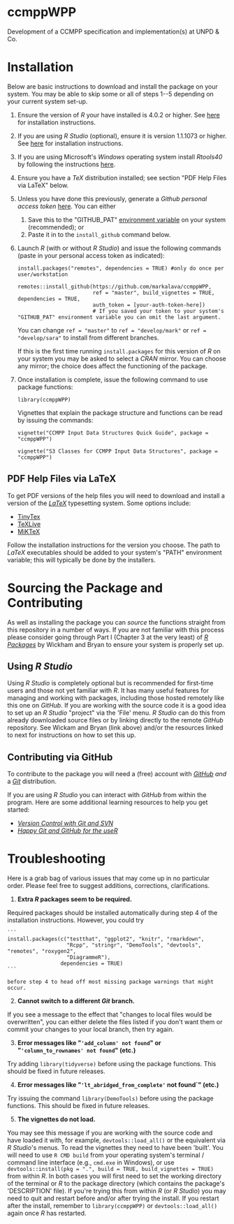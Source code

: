 # ccmppWPP

Development of a CCMPP specification and implementation(s) at UNPD &amp; Co.


# Installation

Below are basic instructions to download and install the package on your system. You may be able to skip some or all of steps 1--5 depending on your current system set-up. 

1. Ensure the version of *R* your have installed is 4.0.2 or higher. See [here](https://www.r-project.org/) for installation instructions.
2. If you are using *R Studio* (optional), ensure it is version 1.1.1073 or higher. See [here](https://rstudio.com/) for installation instructions. 
3. If you are using Microsoft's *Windows* operating system install *Rtools40* by following the instructions [here](https://cran.r-project.org/bin/windows/Rtools/ "link to install Rtools40").
4. Ensure you have a *TeX* distribution installed; see section "PDF Help Files via LaTeX" below.
5. Unless you have done this previously, generate a *Github* *personal access token* [here](https://github.com/settings/tokens). You can either
    1. Save this to the "GITHUB_PAT" [environment variable](https://en.wikipedia.org/wiki/Environment_variable) on your system (recommended); or
	2. Paste it in to the `install_github` command below.
6. Launch *R* (with or without *R Studio*) and issue the following commands (paste in your personal access token as indicated):

    ```
    install.packages("remotes", dependencies = TRUE) #only do once per user/workstation
	
    remotes::install_github(https://github.com/markalava/ccmppWPP, 
	                        ref = "master", build_vignettes = TRUE, dependencies = TRUE,
	                        auth_token = [your-auth-token-here]) 
                            # If you saved your token to your system's "GITHUB_PAT" environment variable you can omit the last argument.
    ```
	
	You can change `ref = "master"` to `ref = "develop/mark"` or `ref = "develop/sara"` to install from different branches. 
	
	If this is the first time running `install.packages` for this version of *R* on your system you may be asked to select a *CRAN* mirror. You can choose any mirror; the choice does affect the functioning of the package.
	
7. Once installation is complete, issue the following command to use package functions:

    ```
	library(ccmppWPP)
	```
	
    Vignettes that explain the package structure and functions can be read by issuing the commands:
	
	```
	vignette("CCMPP Input Data Structures Quick Guide", package = "ccmppWPP")
	
    vignette("S3 Classes for CCMPP Input Data Structures", package = "ccmppWPP")
	```
		

## PDF Help Files via LaTeX 

To get PDF versions of the help files you will need to download and install a version of the [*LaTeX*](https://www.latex-project.org/) typesetting system. Some options include:

* [TinyTex](https://yihui.org/tinytex/)
* [TeXLive](https://www.tug.org/texlive/)
* [MiKTeX](https://miktex.org/)

Follow the installation instructions for the version you choose. The path to *LaTeX* executables should be added to your system's "PATH" environment variable; this will typically be done by the installers. 


# Sourcing the Package and Contributing 

As well as installing the package you can *source* the functions straight from this repository in a number of ways. If you are not familiar with this process please consider going through Part I  (Chapter 3 at the very least) of [*R Packages*](https://r-pkgs.org/index.html) by Wickham and Bryan to ensure your system is properly set up.


## Using *R Studio*

Using *R Studio* is completely optional but is recommended for first-time users and those not yet familiar with *R*. It has many useful features for managing and working with packages, including those hosted remotely like this one on *GitHub*. If you are working with the source code it is a good idea to set up an *R Studio* "project" via the 'File' menu. *R Studio* can do this from already downloaded source files or by linking directly to the remote *GitHub* repository. See Wickam and Bryan (link above) and/or the resources linked to next for instructions on how to set this up. 
  
 
## Contributing via GitHub

To contribute to the package you will need a (free) account with [*GitHub*](https://docs.github.com/en/github/getting-started-with-github) *and* a [*Git*](https://git-scm.com/) distribution. 

If you are using *R Studio* you can interact with *GitHub* from within the program. Here are some additional learning resources to help you get started:

* [*Version Control with Git and SVN*](https://support.rstudio.com/hc/en-us/articles/200532077?version=1.3.1073&mode=desktop)
* [*Happy Git and GitHub for the useR*](https://happygitwithr.com/)


# Troubleshooting

Here is a grab bag of various issues that may come up in no particular order. Please feel free to suggest additions, corrections, clarifications. 

1. **Extra *R* packages seem to be required.** 

  Required packages should be installed automatically during step 4 of the installation instructions. However, you could try
  
    ```
	install.packages(c("testthat", "ggplot2", "knitr", "rmarkdown", 
	                   "Rcpp", "stringr", "DemoTools", "devtools", "remotes", "roxygen2",
					   "DiagrammeR"),
	                 dependencies = TRUE)
    ```
	
	before step 4 to head off most missing package warnings that might occur. 
	
2. **Cannot switch to a different *Git* branch.**

  If you see a message to the effect that "changes to local files would be overwritten", you can either delete the files listed if you don't want them or commit your changes to your local branch, then try again.
  
3. **Error messages like "`'add_column' not found`" or "`'column_to_rownames' not found`" (etc.)**

  Try adding `library(tidyverse)` before using the package functions. This should be fixed in future releases.
  
4. **Error messages like "`'lt_abridged_from_complete'` not found`" (etc.)**

  Try issuing the command `library(DemoTools)` before using the package functions. This should be fixed in future releases.
  
5. **The vignettes do not load.**

  You may see this message if you are working with the source code and have loaded it with, for example, `devtools::load_all()` or the equivalent via *R Studio*'s menus. To read the vignettes they need to have been 'built'. You will need to use `R CMD build` from your operating system's terminal / command line interface (e.g., `cmd.exe` in Windows), or use `devtools::install(pkg = ".", build = TRUE, build_vignettes = TRUE)` from within *R*. In both cases you will first need to set the working directory of the terminal or *R* to the package directory (which contains the package's 'DESCRIPTION' file). If you're trying this from within *R* (or *R Studio*) you may need to quit and restart before and/or after trying the install. If you restart after the install, remember to `library(ccmppWPP)` or `devtools::load_all()` again once *R* has restarted. 
  
